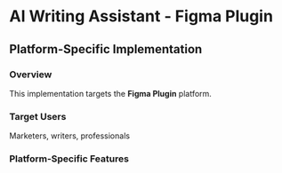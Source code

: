 # AI Writing Assistant - Figma Plugin

## Platform-Specific Implementation

### Overview
This implementation targets the **Figma Plugin** platform.

### Target Users
Marketers, writers, professionals

### Platform-Specific Features
